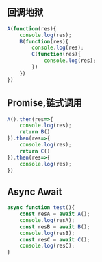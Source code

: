 ## 回调地狱
```javascript
A(function(res){
    console.log(res);
    B(function(res){
        console.log(res);
        C(function(res){
            console.log(res);
        })
    })
})
```
## Promise,链式调用
```javascript
A().then(res=>{
    console.log(res);
    return B()
}).then(res=>{
    console.log(res);
    return C()
}).then(res=>{
    console.log(res);
})

```
## Async Await
```javascript
async function test(){
    const resA = await A();
    console.log(resA);
    const resB = await B();
    console.log(resB);
    const resC = await C();
    console.log(resC);
}
```
